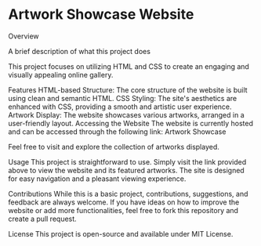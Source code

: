 
# Artwork Showcase Website 
Overview

A brief description of what this project does

This project focuses on utilizing HTML and CSS to create an engaging and visually appealing online gallery.

Features HTML-based Structure: The core structure of the website is built using clean and semantic HTML. CSS Styling: The site's aesthetics are enhanced with CSS, providing a smooth and artistic user experience. Artwork Display: The website showcases various artworks, arranged in a user-friendly layout. Accessing the Website The website is currently hosted and can be accessed through the following link: Artwork Showcase

Feel free to visit and explore the collection of artworks displayed.

Usage This project is straightforward to use. Simply visit the link provided above to view the website and its featured artworks. The site is designed for easy navigation and a pleasant viewing experience.

Contributions While this is a basic project, contributions, suggestions, and feedback are always welcome. If you have ideas on how to improve the website or add more functionalities, feel free to fork this repository and create a pull request.

License This project is open-source and available under MIT License.
